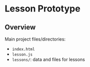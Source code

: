# Lesson Prototype

## Overview

Main project files/directories:
- `index.html`
- `lesson.js`
- `lessons/`: data and files for lessons